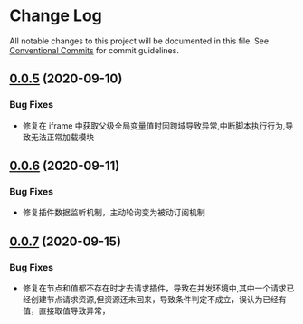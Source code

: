 # Change Log

All notable changes to this project will be documented in this file.
See [Conventional Commits](https://conventionalcommits.org) for commit guidelines.

## [0.0.5](https://github.com/duanguang/lerna-legion-library/compare/legions-thirdparty-plugin@0.1.0...legions-nprogress@0.0.2) (2020-09-10)

### Bug Fixes

- 修复在 iframe 中获取父级全局变量值时因跨域导致异常,中断脚本执行行为,导致无法正常加载模块

## [0.0.6](https://github.com/duanguang/lerna-legion-library/compare/legions-thirdparty-plugin@0.1.0...legions-nprogress@0.0.2) (2020-09-11)

### Bug Fixes

- 修复插件数据监听机制，主动轮询变为被动订阅机制

## [0.0.7](https://github.com/duanguang/lerna-legion-library/compare/legions-thirdparty-plugin@0.1.0...legions-nprogress@0.0.7) (2020-09-15)

### Bug Fixes

- 修复在节点和值都不存在时才去请求插件，导致在并发环境中,其中一个请求已经创建节点请求资源,但资源还未回来，导致条件判定不成立，误认为已经有值，直接取值导致异常，
